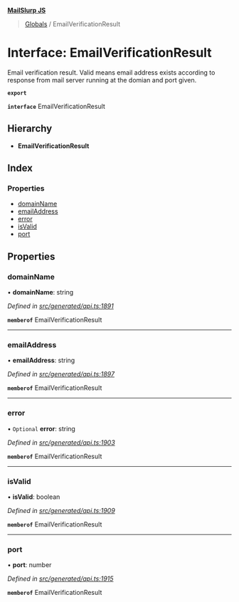 **[MailSlurp JS](../README.md)**

> [Globals](../README.md) / EmailVerificationResult

# Interface: EmailVerificationResult

Email verification result. Valid means email address exists according to response from mail server running at the domian and port given.

**`export`** 

**`interface`** EmailVerificationResult

## Hierarchy

* **EmailVerificationResult**

## Index

### Properties

* [domainName](emailverificationresult.md#domainname)
* [emailAddress](emailverificationresult.md#emailaddress)
* [error](emailverificationresult.md#error)
* [isValid](emailverificationresult.md#isvalid)
* [port](emailverificationresult.md#port)

## Properties

### domainName

•  **domainName**: string

*Defined in [src/generated/api.ts:1891](https://github.com/mailslurp/mailslurp-client/blob/aa918cc/src/generated/api.ts#L1891)*

**`memberof`** EmailVerificationResult

___

### emailAddress

•  **emailAddress**: string

*Defined in [src/generated/api.ts:1897](https://github.com/mailslurp/mailslurp-client/blob/aa918cc/src/generated/api.ts#L1897)*

**`memberof`** EmailVerificationResult

___

### error

• `Optional` **error**: string

*Defined in [src/generated/api.ts:1903](https://github.com/mailslurp/mailslurp-client/blob/aa918cc/src/generated/api.ts#L1903)*

**`memberof`** EmailVerificationResult

___

### isValid

•  **isValid**: boolean

*Defined in [src/generated/api.ts:1909](https://github.com/mailslurp/mailslurp-client/blob/aa918cc/src/generated/api.ts#L1909)*

**`memberof`** EmailVerificationResult

___

### port

•  **port**: number

*Defined in [src/generated/api.ts:1915](https://github.com/mailslurp/mailslurp-client/blob/aa918cc/src/generated/api.ts#L1915)*

**`memberof`** EmailVerificationResult
